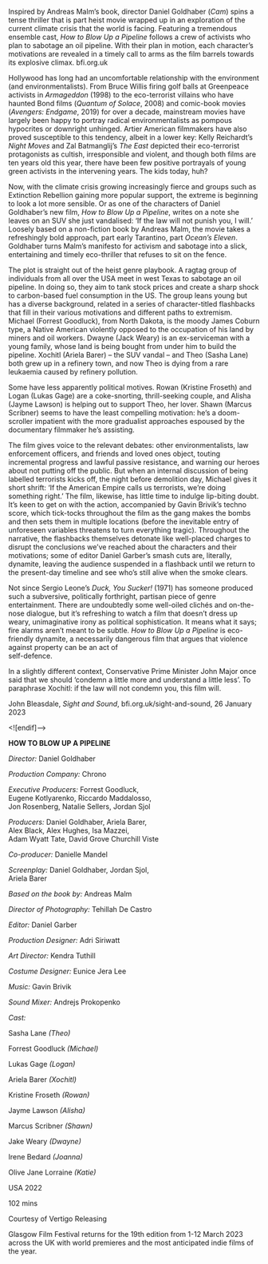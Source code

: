 
Inspired by Andreas Malm’s book, director Daniel Goldhaber (_Cam_) spins a tense thriller that is part heist movie wrapped up in an exploration of the current climate crisis that the world is facing. Featuring a tremendous ensemble cast, _How to Blow Up a Pipeline_ follows a crew of activists who plan to sabotage an oil pipeline. With their plan in motion, each character’s motivations are revealed in a timely call to arms as the film barrels towards its explosive climax.
bfi.org.uk

Hollywood has long had an uncomfortable relationship with the environment (and environmentalists). From Bruce Willis firing golf balls at Greenpeace activists in _Armageddon_ (1998) to the eco-terrorist villains who have haunted Bond films (_Quantum of Solace_, 2008) and comic-book movies (_Avengers: Endgame_, 2019) for over a decade, mainstream movies have largely been happy to portray radical environmentalists as pompous hypocrites or downright unhinged. Artier American filmmakers have also proved susceptible to this tendency, albeit in a lower key: Kelly Reichardt’s _Night Moves_ and Zal Batmanglij’s _The East_ depicted their eco-terrorist protagonists as cultish, irresponsible and violent, and though both films are ten years old this year, there have been few positive portrayals of young green activists in the intervening years. The kids today, huh?

Now, with the climate crisis growing increasingly fierce and groups such as Extinction Rebellion gaining more popular support, the extreme is beginning to look a lot more sensible. Or as one of the characters of Daniel Goldhaber’s new film, _How to Blow Up a Pipeline_, writes on a note she leaves on an SUV she just vandalised: ‘If the law will not punish you, I will.’ Loosely based on a non-fiction book by Andreas Malm, the movie takes a refreshingly bold approach, part early Tarantino, part _Ocean’s Eleven_. Goldhaber turns Malm’s manifesto for activism and sabotage into a slick, entertaining and timely eco-thriller that refuses to sit on the fence.

The plot is straight out of the heist genre playbook. A ragtag group of individuals from all over the USA meet in west Texas to sabotage an oil pipeline. In doing so, they aim to tank stock prices and create a sharp shock to carbon-based fuel consumption in the US. The group leans young but has a diverse background, related in a series of character-titled flashbacks that fill in their various motivations and different paths to extremism. Michael (Forrest Goodluck), from North Dakota, is the moody James Coburn type, a Native American violently opposed to the occupation of his land by miners and oil workers. Dwayne (Jack Weary) is an ex-serviceman with a young family, whose land is being bought from under him to build the pipeline. Xochitl (Ariela Barer) – the SUV vandal – and Theo (Sasha Lane) both grew up in a refinery town, and now Theo is dying from a rare leukaemia caused by refinery pollution.

Some have less apparently political motives. Rowan (Kristine Froseth) and Logan (Lukas Gage) are a coke-snorting, thrill-seeking couple, and Alisha (Jayme Lawson) is helping out to support Theo, her lover. Shawn (Marcus Scribner) seems to have the least compelling motivation: he’s a doom-scroller impatient with the more gradualist approaches espoused by the documentary filmmaker he’s assisting.

The film gives voice to the relevant debates: other environmentalists, law enforcement officers, and friends and loved ones object, touting incremental progress and lawful passive resistance, and warning our heroes about not putting off the public. But when an internal discussion of being labelled terrorists kicks off, the night before demolition day, Michael gives it short shrift: ‘If the American Empire calls us terrorists, we’re doing something right.’ The film, likewise, has little time to indulge lip-biting doubt. It’s keen to get on with the action, accompanied by Gavin Brivik’s techno score, which tick-tocks throughout the film as the gang makes the bombs and then sets them in multiple locations (before the inevitable entry of unforeseen variables threatens to turn everything tragic). Throughout the narrative, the flashbacks themselves detonate like well-placed charges to disrupt the conclusions we’ve reached about the characters and their motivations; some of editor Daniel Garber’s smash cuts are, literally, dynamite, leaving the audience suspended in a flashback until we return to the present-day timeline and see who’s still alive when the smoke clears.

Not since Sergio Leone’s _Duck, You Sucker!_ (1971) has someone produced such a subversive, politically forthright, partisan piece of genre entertainment. There are undoubtedly some well-oiled clichés and on-the-nose dialogue, but it’s refreshing to watch a film that doesn’t dress up weary, unimaginative irony as political sophistication. It means what it says; fire alarms aren’t meant to be subtle. _How to Blow Up a Pipeline_ is eco-friendly dynamite, a necessarily dangerous film that argues that violence against property can be an act of  
self-defence.

In a slightly different context, Conservative Prime Minister John Major once said that we should ‘condemn a little more and understand a little less’. To paraphrase Xochitl: if the law will not condemn you, this film will.

John Bleasdale, _Sight and Sound_, bfi.org.uk/sight-and-sound, 26 January 2023

<![endif]-->

**HOW TO BLOW UP A PIPELINE**

_Director:_ Daniel Goldhaber

_Production Company:_ Chrono

_Executive Producers:_ Forrest Goodluck,  
Eugene Kotlyarenko, Riccardo Maddalosso,  
Jon Rosenberg, Natalie Sellers, Jordan Sjol

_Producers:_ Daniel Goldhaber, Ariela Barer,  
Alex Black, Alex Hughes, Isa Mazzei,  
Adam Wyatt Tate, David Grove Churchill Viste

_Co-producer:_ Danielle Mandel

_Screenplay:_ Daniel Goldhaber, Jordan Sjol,  
Ariela Barer

_Based on the book by:_ Andreas Malm

_Director of Photography:_ Tehillah De Castro

_Editor:_ Daniel Garber

_Production Designer:_ Adri Siriwatt

_Art Director:_ Kendra Tuthill

_Costume Designer:_ Eunice Jera Lee

_Music:_ Gavin Brivik

_Sound Mixer:_ Andrejs Prokopenko

_Cast:_

Sasha Lane _(Theo)_

Forrest Goodluck _(Michael)_

Lukas Gage _(Logan)_

Ariela Barer _(Xochitl)_

Kristine Froseth _(Rowan)_

Jayme Lawson _(Alisha)_

Marcus Scribner _(Shawn)_

Jake Weary _(Dwayne)_

Irene Bedard _(Joanna)_

Olive Jane Lorraine _(Katie)_

USA 2022

102 mins

Courtesy of Vertigo Releasing

Glasgow Film Festival returns for the 19th edition from 1-12 March 2023 across the UK with world premieres and the most anticipated indie films of the year.
<!--stackedit_data:
eyJoaXN0b3J5IjpbMTI4ODM3MzQ4OF19
-->
